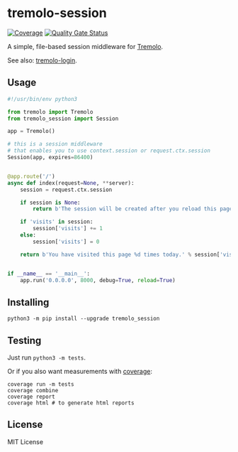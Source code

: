 # tremolo-session
[![Coverage](https://sonarcloud.io/api/project_badges/measure?project=nggit_tremolo-session&metric=coverage)](https://sonarcloud.io/summary/new_code?id=nggit_tremolo-session)
[![Quality Gate Status](https://sonarcloud.io/api/project_badges/measure?project=nggit_tremolo-session&metric=alert_status)](https://sonarcloud.io/summary/new_code?id=nggit_tremolo-session)

A simple, file-based session middleware for [Tremolo](https://github.com/nggit/tremolo).

See also: [tremolo-login](https://github.com/nggit/tremolo-login).

## Usage
```python
#!/usr/bin/env python3

from tremolo import Tremolo
from tremolo_session import Session

app = Tremolo()

# this is a session middleware
# that enables you to use context.session or request.ctx.session
Session(app, expires=86400)


@app.route('/')
async def index(request=None, **server):
    session = request.ctx.session

    if session is None:
        return b'The session will be created after you reload this page.'

    if 'visits' in session:
        session['visits'] += 1
    else:
        session['visits'] = 0

    return b'You have visited this page %d times today.' % session['visits']


if __name__ == '__main__':
    app.run('0.0.0.0', 8000, debug=True, reload=True)
```

## Installing
```
python3 -m pip install --upgrade tremolo_session
```

## Testing
Just run `python3 -m tests`.

Or if you also want measurements with [coverage](https://coverage.readthedocs.io/):

```
coverage run -m tests
coverage combine
coverage report
coverage html # to generate html reports
```

## License
MIT License
